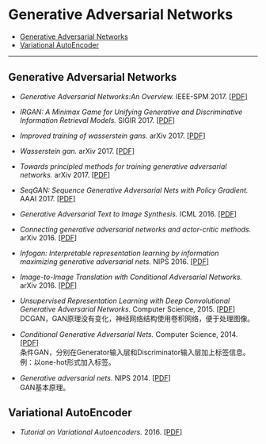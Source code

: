 # Generative Adversarial Networks

- [Generative Adversarial Networks](#generative-adversarial-networks)
- [Variational AutoEncoder](#variational-autoencoder)

--- ---

## Generative Adversarial Networks

- *Generative Adversarial Networks:An Overview.* IEEE-SPM 2017. [[PDF]](https://arxiv.org/pdf/1710.07035.pdf)
- *IRGAN: A Minimax Game for Unifying Generative and Discriminative Information Retrieval Models.* SIGIR 2017. [[PDF]](https://arxiv.org/pdf/1705.10513.pdf)
- *Improved training of wasserstein gans.* arXiv 2017. [[PDF]](https://arxiv.org/pdf/1704.00028.pdf)
- *Wasserstein gan.* arXiv 2017. [[PDF]](https://arxiv.org/pdf/1701.07875.pdf)
- *Towards principled methods for training generative adversarial networks.* arXiv 2017. [[PDF]](https://arxiv.org/pdf/1701.04862.pdf)
- *SeqGAN: Sequence Generative Adversarial Nets with Policy Gradient.* AAAI 2017. [[PDF]](https://pdfs.semanticscholar.org/c725/f86df25bd06dcac69f9e6d5b256a528dd78f.pdf)
- *Generative Adversarial Text to Image Synthesis.* ICML 2016. [[PDF]](https://arxiv.org/pdf/1605.05396.pdf)
- *Connecting generative adversarial networks and actor-critic methods.* arXiv 2016. [[PDF]](https://arxiv.org/pdf/1610.01945.pdf)
- *Infogan: Interpretable representation learning by information maximizing generative adversarial nets.* NIPS 2016. [[PDF]](http://papers.nips.cc/paper/6399-infogan-interpretable-representation-learning-by-information-maximizing-generative-adversarial-nets.pdf)
- *Image-to-Image Translation with Conditional Adversarial Networks.* arXiv 2016. [[PDF]](https://arxiv.org/pdf/1611.07004.pdf)
- *Unsupervised Representation Learning with Deep Convolutional Generative Adversarial Networks.* Computer Science, 2015. [[PDF]](https://arxiv.org/pdf/1511.06434.pdf%C3%AF%C2%BC%E2%80%B0)  
DCGAN，GAN原理没有变化，神经网络结构使用卷积网络，便于处理图像。  
  
- *Conditional Generative Adversarial Nets.* Computer Science, 2014. [[PDF]](https://arxiv.org/pdf/1411.1784.pdf)  
条件GAN，分别在Generator输入层和Discriminator输入层加上标签信息。例：以one-hot形式加入标签。  

- *Generative adversarial nets.* NIPS 2014. [[PDF]](https://arxiv.org/pdf/1406.2661.pdf)  
GAN基本原理。

## Variational AutoEncoder

- *Tutorial on Variational Autoencoders.* 2016. [[PDF]](https://arxiv.org/pdf/1606.05908.pdf)
